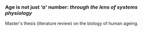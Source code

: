 ### Age is not just _‘a’_ number: _through the lens of systems physiology_

Master's thesis (literature review) on the biology of human ageing. 
